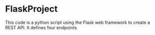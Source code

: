 # FlaskProject
This code is a python script using the Flask web framework to create a REST API. It defines four endpoints
